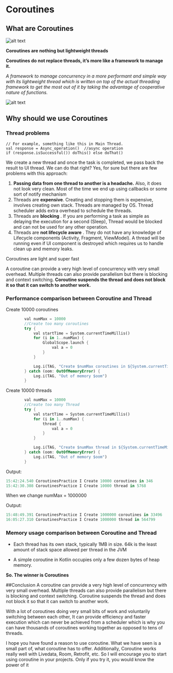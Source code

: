 # Coroutines

## What are Coroutines

![alt text](https://www.howtodoandroid.com/wp-content/uploads/2021/10/kotlin-coroutines.png)

**Coroutines are nothing but lightweight threads**

**Coroutines do not replace threads, it’s more like a framework to manage it.**

*A framework to manage concurrency in a more performant and simple way with its lightweight thread which is written on top of the actual threading framework to get the most out of it by taking the advantage of cooperative nature of functions.*

![alt text](https://amitshekhar.me/_next/image?url=%2Fstatic%2Fimages%2Fblog%2Fsuspend-function-coroutines.png&w=640&q=75)



## Why should we use Coroutines

### Thread problems

```
// For example, something like this in Main Thread.
val response = Async_operation()  //async operation
if (response.isSuccessful()) doThis() else doThat()
```

We create a new thread and once the task is completed, we pass back the result to UI thread. We can do that right? Yes, for sure but there are few problems with this approach:

1. **Passing data from one thread to another is a headache.** Also, it does not look very clean. Most of the time we end up using callbacks or some sort of notify mechanism
2. Threads are  **expensive**. Creating and stopping them is expensive, involves creating own stack. Threads are managed by OS. Thread scheduler adds extra overhead to schedule the threads.
3. Threads are  **blocking** . If you are performing a task as simple as delaying the execution for a second (Sleep), Thread would be blocked and can not be used for any other operation.
4. Threads are  **not lifecycle aware** . They do not have any knowledge of Lifecycle components (Activity, Fragment, ViewModel). A thread will be running even if UI component is destroyed which requires us to handle clean up and memory leaks.

Coroutines are light and super fast

A coroutine can provide a very high level of concurrency with very small overhead. Multiple threads can also provide parallelism but there is blocking and context switching. **Coroutine suspends the thread and does not block it so that it can switch to another work.**

### Performance comparison between Coroutine and Thread

Create 10000 coroutines

```dart
        val numMax = 10000
        //Create too many coroutines
        try {
            val startTime = System.currentTimeMillis()
            for (i in 1..numMax) {
                GlobalScope.launch {
                    val a = 0
                }
            }

            Log.i(TAG, "Create $numMax coroutines in ${System.currentTimeMillis() - startTime}")
        } catch (oom: OutOfMemoryError) {
            Log.i(TAG, "Out of memory $oom")
        }
```

Create 10000 threads

```dart
        val numMax = 10000
        //Create too many Thread
        try {
            val startTime = System.currentTimeMillis()
            for (i in 1..numMax) {
                thread {
                    val a = 0
                }
            }

            Log.i(TAG, "Create $numMax thread in ${System.currentTimeMillis() - startTime}")
        } catch (oom: OutOfMemoryError) {
            Log.i(TAG, "Out of memory $oom")
        }
```

Output: 
```dart
15:42:24.540 CoroutinesPractice I Create 10000 coroutines in 346
15:42:30.308 CoroutinesPractice I Create 10000 thread in 5768
```

When we change numMax = 1000000

Output:
```dart
15:48:49.391 CoroutinesPractice I Create 1000000 coroutines in 33496
16:05:27.310 CoroutinesPractice I Create 1000000 thread in 564799
```

### Memory usage comparison between Coroutine and Thread 
* Each thread has its own stack, typically 1MB in size. 64k is the least amount of stack space allowed per thread in the JVM

* A simple coroutine in Kotlin occupies only a few dozen bytes of heap memory.

**So. The winner is Coroutines** 

##Conclusion
A coroutine can provide a very high level of concurrency with very small overhead. 
Multiple threads can also provide parallelism but there is blocking and context switching. Coroutine suspends the thread and does not block it so that it can switch to another work.

With a lot of coroutines doing very small bits of work and voluntarily switching between each other, It can provide efficiency and faster execution which can never be achieved from a scheduler which is why you can have thousands of coroutines working together as opposed to tens of threads.

I hope you have found a reason to use coroutine. What we have seen is a small part of, what coroutine has to offer. Additionally, Coroutine works really well with Livedata, Room, Retrofit, etc. So I will encourage you to start using coroutine in your projects. Only if you try it, you would know the power of it

